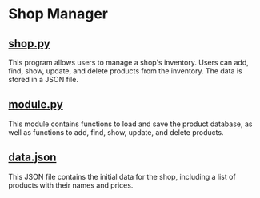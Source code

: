 # Shop Manager

## [shop.py](./shop/shop.py)

This program allows users to manage a shop's inventory. Users can add, find, show, update, and delete products from the inventory. The data is stored in a JSON file.

## [module.py](./shop/module.py)

This module contains functions to load and save the product database, as well as functions to add, find, show, update, and delete products.

## [data.json](./shop/data.json)

This JSON file contains the initial data for the shop, including a list of products with their names and prices.
